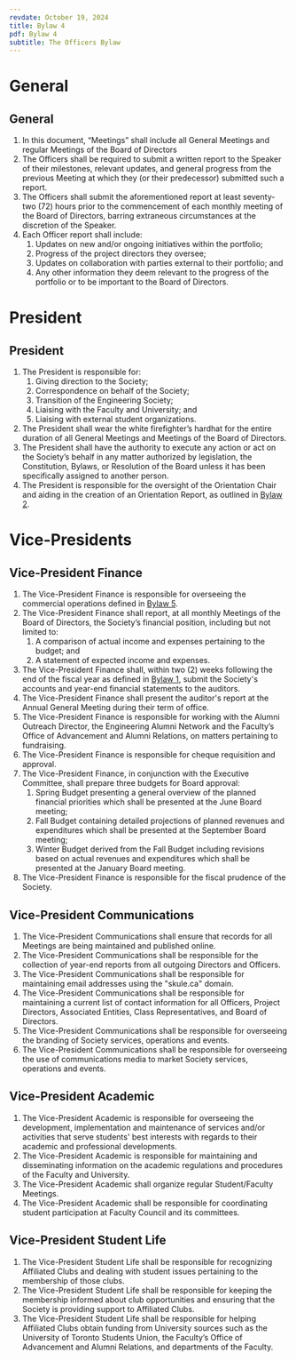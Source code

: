 ```yaml
---
revdate: October 19, 2024
title: Bylaw 4
pdf: Bylaw 4
subtitle: The Officers Bylaw
---
```


# General

## General
1. In this document, “Meetings” shall include all General Meetings and regular Meetings of the Board of Directors
1. The Officers shall be required to submit a written report to the Speaker of their milestones, relevant updates, and general progress from the previous Meeting at which they (or their predecessor) submitted such a report.
1. The Officers shall submit the aforementioned report at least seventy-two (72) hours prior to the commencement of each monthly meeting of the Board of Directors, barring extraneous circumstances at the discretion of the Speaker.
1. Each Officer report shall include:
   1. Updates on new and/or ongoing initiatives within the portfolio;
   1. Progress of the project directors they oversee;
   1. Updates on collaboration with parties external to their portfolio; and
   1. Any other information they deem relevant to the progress of the portfolio or to be important to the Board of Directors.

# President

## President
1. The President is responsible for:
   1. Giving direction to the Society;
   1. Correspondence on behalf of the Society;
   1. Transition of the Engineering Society;
   1. Liaising with the Faculty and University; and
   1. Liaising with external student organizations.
1. The President shall wear the white firefighter’s hardhat for the entire duration of all General Meetings and Meetings of the Board of Directors.
1. The President shall have the authority to execute any action or act on the Society’s behalf in any matter authorized by legislation, the Constitution, Bylaws, or Resolution of the Board unless it has been specifically assigned to another person.
1. The President is responsible for the oversight of the Orientation Chair and aiding in the creation of an Orientation Report, as outlined in [Bylaw 2](bylaw-2.md).

# Vice-Presidents

## Vice-President Finance
1. The Vice-President Finance is responsible for overseeing the commercial operations defined in [Bylaw 5](bylaw-5.md).
1. The Vice-President Finance shall report, at all monthly Meetings of the Board of Directors, the Society’s financial position, including but not limited to:
   1. A comparison of actual income and expenses pertaining to the budget; and
   1. A statement of expected income and expenses.
1. The Vice-President Finance shall, within two (2) weeks following the end of the fiscal year as defined in [Bylaw 1](bylaw-1.md), submit the Society's accounts and year-end financial statements to the auditors.
1. The Vice-President Finance shall present the auditor's report at the Annual General Meeting during their term of office.
1. The Vice-President Finance is responsible for working with the Alumni Outreach Director, the Engineering Alumni Network and the Faculty’s Office of Advancement and Alumni Relations, on matters pertaining to fundraising.
1. The Vice-President Finance is responsible for cheque requisition and approval.
1. The Vice-President Finance, in conjunction with the Executive Committee, shall  prepare three budgets for Board approval:
   1. Spring Budget presenting a general overview of the planned financial priorities which shall be presented at the June Board meeting;
   1. Fall Budget containing detailed projections of planned revenues and expenditures which shall be presented at the September Board meeting;
   1. Winter Budget derived from the Fall Budget including revisions based on actual revenues and expenditures which shall be presented at the January Board meeting.
1. The Vice-President Finance is responsible for the fiscal prudence of the Society.

## Vice-President Communications
1. The Vice-President Communications shall ensure that records for all Meetings are being maintained and published online.
1. The Vice-President Communications shall be responsible for the collection of year-end reports from all outgoing Directors and Officers.
1. The Vice-President Communications shall be responsible for maintaining email addresses using the "skule.ca" domain.
1. The Vice-President Communications shall be responsible for maintaining a current list of contact information for all Officers, Project Directors, Associated Entities, Class Representatives, and Board of Directors.
1. The Vice-President Communications shall be responsible for overseeing the branding of Society services, operations and events.
1. The Vice-President Communications shall be responsible for overseeing the use of communications media to market Society services, operations and events.

## Vice-President Academic
1. The Vice-President Academic is responsible for overseeing the development, implementation and maintenance of services and/or activities that serve students' best interests with regards to their academic and professional developments.
1. The Vice-President Academic is responsible for maintaining and disseminating information on the academic regulations and procedures of the Faculty and University.
1. The Vice-President Academic shall organize regular Student/Faculty Meetings.
1. The Vice-President Academic shall be responsible for coordinating student participation at Faculty Council and its committees.

## Vice-President Student Life
1. The Vice-President Student Life shall be responsible for recognizing Affiliated Clubs and dealing with student issues pertaining to the membership of those clubs.
1. The Vice-President Student Life shall be responsible for keeping the membership informed about club opportunities and ensuring that the Society is providing support to Affiliated Clubs.
1. The Vice-President Student Life shall be responsible for helping Affiliated Clubs obtain funding from University sources such as the University of Toronto Students Union, the Faculty’s Office of Advancement and Alumni Relations, and departments of the Faculty.
